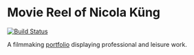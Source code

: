 
# Movie Reel of Nicola Küng

[![Build Status](https://travis-ci.org/nkueng/portfolio.svg?branch=master)](https://travis-ci.org/nkueng/portfolio)

A filmmaking [portfolio](https://nkueng.github.io/portfolio/) displaying professional and leisure work.